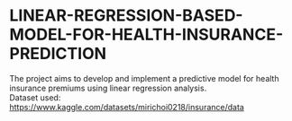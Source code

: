 # LINEAR-REGRESSION-BASED-MODEL-FOR-HEALTH-INSURANCE-PREDICTION
The project aims to develop and implement a predictive model for health insurance premiums  using linear regression analysis.
<br>
Dataset used: https://www.kaggle.com/datasets/mirichoi0218/insurance/data
